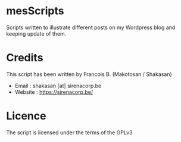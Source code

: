mesScripts
==========

Scripts written to illustrate different posts on my Wordpress blog and keeping update of them.

Credits
=======

This script has been written by Francois B. (Makotosan / Shakasan)
* Email : shakasan [at] sirenacorp.be
* Website : https://sirenacorp.be/

Licence
=======

The script is licensed under the terms of the GPLv3

